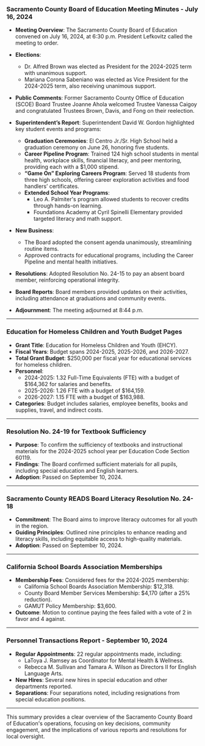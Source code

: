 ### Sacramento County Board of Education Meeting Minutes - July 16, 2024

- **Meeting Overview**: The Sacramento County Board of Education convened on July 16, 2024, at 6:30 p.m. President Lefkovitz called the meeting to order.

- **Elections**:
  - Dr. Alfred Brown was elected as President for the 2024-2025 term with unanimous support.
  - Mariana Corona Sabeniano was elected as Vice President for the 2024-2025 term, also receiving unanimous support.

- **Public Comments**: Former Sacramento County Office of Education (SCOE) Board Trustee Joanne Ahola welcomed Trustee Vanessa Caigoy and congratulated Trustees Brown, Davis, and Fong on their reelection.

- **Superintendent’s Report**: Superintendent David W. Gordon highlighted key student events and programs:
  - **Graduation Ceremonies**: El Centro Jr./Sr. High School held a graduation ceremony on June 26, honoring five students.
  - **Career Pipeline Program**: Trained 124 high school students in mental health, workplace skills, financial literacy, and peer mentoring, providing each with a $1,000 stipend.
  - **“Game On” Exploring Careers Program**: Served 18 students from three high schools, offering career exploration activities and food handlers’ certificates.
  - **Extended School Year Programs**: 
    - Leo A. Palmiter's program allowed students to recover credits through hands-on learning.
    - Foundations Academy at Cyril Spinelli Elementary provided targeted literacy and math support.

- **New Business**:
  - The Board adopted the consent agenda unanimously, streamlining routine items.
  - Approved contracts for educational programs, including the Career Pipeline and mental health initiatives.

- **Resolutions**: Adopted Resolution No. 24-15 to pay an absent board member, reinforcing operational integrity.

- **Board Reports**: Board members provided updates on their activities, including attendance at graduations and community events.

- **Adjournment**: The meeting adjourned at 8:44 p.m.

---

### Education for Homeless Children and Youth Budget Pages

- **Grant Title**: Education for Homeless Children and Youth (EHCY).
- **Fiscal Years**: Budget spans 2024-2025, 2025-2026, and 2026-2027.
- **Total Grant Budget**: $250,000 per fiscal year for educational services for homeless children.
- **Personnel**:
  - 2024-2025: 1.32 Full-Time Equivalents (FTE) with a budget of $164,362 for salaries and benefits.
  - 2025-2026: 1.26 FTE with a budget of $164,159.
  - 2026-2027: 1.15 FTE with a budget of $163,988.
- **Categories**: Budget includes salaries, employee benefits, books and supplies, travel, and indirect costs.

---

### Resolution No. 24-19 for Textbook Sufficiency

- **Purpose**: To confirm the sufficiency of textbooks and instructional materials for the 2024-2025 school year per Education Code Section 60119.
- **Findings**: The Board confirmed sufficient materials for all pupils, including special education and English learners.
- **Adoption**: Passed on September 10, 2024.

---

### Sacramento County READS Board Literacy Resolution No. 24-18

- **Commitment**: The Board aims to improve literacy outcomes for all youth in the region.
- **Guiding Principles**: Outlined nine principles to enhance reading and literacy skills, including equitable access to high-quality materials.
- **Adoption**: Passed on September 10, 2024.

---

### California School Boards Association Memberships

- **Membership Fees**: Considered fees for the 2024-2025 membership:
  - California School Boards Association Membership: $12,318.
  - County Board Member Services Membership: $4,170 (after a 25% reduction).
  - GAMUT Policy Membership: $3,600.
- **Outcome**: Motion to continue paying the fees failed with a vote of 2 in favor and 4 against.

---

### Personnel Transactions Report - September 10, 2024

- **Regular Appointments**: 22 regular appointments made, including:
  - LaToya J. Ramsey as Coordinator for Mental Health & Wellness.
  - Rebecca M. Sullivan and Tamara A. Wilson as Directors II for English Language Arts.
- **New Hires**: Several new hires in special education and other departments reported.
- **Separations**: Four separations noted, including resignations from special education positions.

---

This summary provides a clear overview of the Sacramento County Board of Education's operations, focusing on key decisions, community engagement, and the implications of various reports and resolutions for local oversight.
